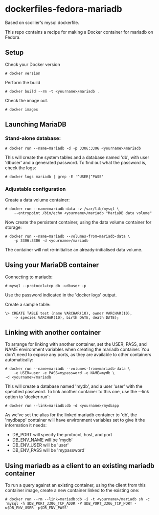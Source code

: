 dockerfiles-fedora-mariadb
==========================

Based on scollier's mysql dockerfile.

This repo contains a recipe for making a Docker container for mariadb
on Fedora.

Setup
-----

Check your Docker version

    # docker version

Perform the build

    # docker build --rm -t <yourname>/mariadb .

Check the image out.

    # docker images

Launching MariaDB
-----------------

### Stand-alone database: ###

    # docker run --name=mariadb -d -p 3306:3306 <yourname>/mariadb

This will create the system tables and a database named 'db', with user 'dbuser' and a generated password. To find out what the password is, check the logs:

    # docker logs mariadb | grep -E '^USER|^PASS'

### Adjustable configuration ###

Create a data volume container:

    # docker run --name=mariadb-data -v /var/lib/mysql \
        --entrypoint /bin/echo <yourname>/mariadb "MariaDB data volume"

Now create the persistent container, using the data volume container for storage:

    # docker run --name=mariadb --volumes-from=mariadb-data \
        -p 3306:3306 -d <yourname>/mariadb

The container will not re-initialise an already-initialised data volume.

Using your MariaDB container
----------------------------

Connecting to mariadb:

    # mysql --protocol=tcp db -udbuser -p

Use the password indicated in the 'docker logs' output.

Create a sample table:

    \> CREATE TABLE test (name VARCHAR(10), owner VARCHAR(10),
        -> species VARCHAR(10), birth DATE, death DATE);

Linking with another container
------------------------------

To arrange for linking with another container, set the USER, PASS, and NAME environment variables when creating the mariadb container. You don't need to expose any ports, as they are available to other containers automatically:

    # docker run --name=mariadb --volumes-from=mariadb-data \
        -e USER=user -e PASS=mypassword -e NAME=mydb \
	-d <yourname>/mariadb

This will create a database named 'mydb', and a user 'user' with the specified password. To link another container to this one, use the --link option to 'docker run':

    # docker run --link=mariadb:db -d <yourname>/mydbapp

As we've set the alias for the linked mariadb container to 'db', the 'mydbapp' container will have environment variables set to give it the information it needs:

  - DB_PORT will specify the protocol, host, and port
  - DB_ENV_NAME will be 'mydb'
  - DB_ENV_USER will be 'user'
  - DB_ENV_PASS will be 'mypassword'

Using mariadb as a client to an existing mariadb container
----------------------------------------------------------

To run a query against an existing container, using the client from this container image, create a new container linked to the existing one:

    # docker run --rm --link=mariadb:db -i -t <yourname>/mariadb sh -c 'mysql -h $DB_PORT_3306_TCP_ADDR -P $DB_PORT_3306_TCP_PORT -u$DB_ENV_USER -p$DB_ENV_PASS'
